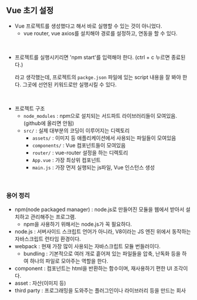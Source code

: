 ## Vue 초기 설정

+ Vue 프로젝트를 생성했다고 해서 바로 실행할 수 있는 것이 아니었다.
  + vue router, vue axios를 설치해야 경로를 설정하고, 연동을 할 수 있다.

<br>

+ 프로젝트를 실행시키리면 'npm start'를 입력해야 한다. (ctrl + c 누르면 종료된다.)

  라고 생각했는데, 프로젝트의 `packge.json` 파일에 있는 script 내용을 잘 봐야 한다. 그곳에 선언된 키워드로만 실행시킬 수 있다.

<br>

+ 프로젝트 구조
  + `node_modules` : npm으로 설치되는 서드파트 라이브러리들이 모여있음. (github에 올리면 안됨)
  + `src/` : 실제 대부분의 코딩이 이루어지는 디렉토리
    + `assets/` : 이미지 등 애플리케이션에서 사용되는 파일들이 모여있음
    + `components/` : Vue 컴포넌트들이 모여있음
    + `router/` : vue-router 설정을 하는 디렉토리
    + `App.vue` : 가장 최상위 컴포넌트
    + `main.js` : 가장 먼저 실행되는 js파일, Vue 인스턴스 생성

<br>

### 용어 정리

+ npm(node packaged manager) : node.js로 만들어진 모듈을 웹에서 받아서 설치하고 관리해주는 프로그램.
  + npm을 사용하기 위해서는 node.js가 꼭 필요하다.
+ node.js : 서버사이드 스크립트 언어가 아니라, V8이라는 JS 엔진 위에서 동작하는 자바스크립트 런타임 환경이다.
+ webpack : 현재 가장 많이 사용되는 자바스크립트 모듈 번들러이다. 
  + bundling : 기본적으로 여러 개로 흩어져 있는 파일들을 압축, 난독화 등을 하여 하나의 파일로 모아주는 역할을 한다.
+ component : 컴포넌트는 html을 반환하는 함수이며, 재사용하기 편한 UI 조각이다.
+ asset : 자산(이미지 등)
+ third party : 프로그래밍을 도와주는 플러그인이나 라이브러리 등을 만드는 회사